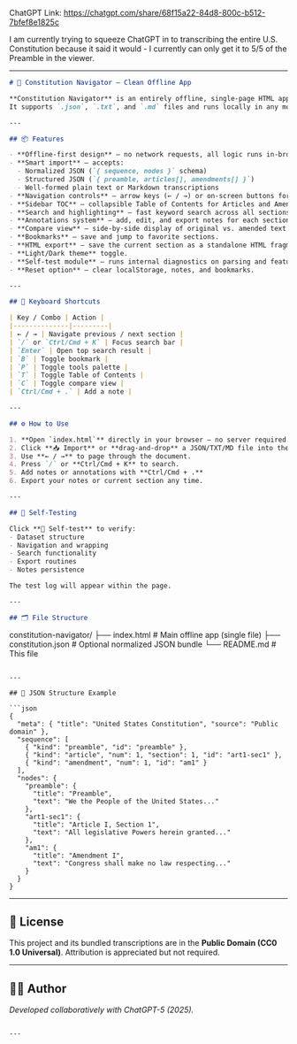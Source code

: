 ChatGPT Link: https://chatgpt.com/share/68f15a22-84d8-800c-b512-7bfef8e1825c

I am currently trying to squeeze ChatGPT in to transcribing the entire U.S. Constitution because it said it would - I currently can only get it to 5/5 of the Preamble in the viewer.

---

```markdown
# 🗽 Constitution Navigator — Clean Offline App

**Constitution Navigator** is an entirely offline, single-page HTML application that allows users to import, explore, and annotate the **United States Constitution** (or other structured historical/legal texts) without requiring internet access.  
It supports `.json`, `.txt`, and `.md` files and runs locally in any modern web browser.

---

## 📦 Features

- **Offline-first design** — no network requests, all logic runs in-browser.  
- **Smart import** — accepts:
  - Normalized JSON (`{ sequence, nodes }` schema)
  - Structured JSON (`{ preamble, articles[], amendments[] }`)
  - Well-formed plain text or Markdown transcriptions
- **Navigation controls** — arrow keys (← / →) or on-screen buttons for paging.
- **Sidebar TOC** — collapsible Table of Contents for Articles and Amendments.
- **Search and highlighting** — fast keyword search across all sections.
- **Annotations system** — add, edit, and export notes for each section.
- **Compare view** — side-by-side display of original vs. amended text.
- **Bookmarks** — save and jump to favorite sections.
- **HTML export** — save the current section as a standalone HTML fragment.
- **Light/Dark theme** toggle.
- **Self-test module** — runs internal diagnostics on parsing and features.
- **Reset option** — clear localStorage, notes, and bookmarks.

---

## 🧭 Keyboard Shortcuts

| Key / Combo | Action |
|--------------|---------|
| ← / → | Navigate previous / next section |
| `/` or `Ctrl/Cmd + K` | Focus search bar |
| `Enter` | Open top search result |
| `B` | Toggle bookmark |
| `P` | Toggle tools palette |
| `T` | Toggle Table of Contents |
| `C` | Toggle compare view |
| `Ctrl/Cmd + .` | Add a note |

---

## ⚙️ How to Use

1. **Open `index.html`** directly in your browser — no server required.
2. Click **📥 Import** or **drag-and-drop** a JSON/TXT/MD file into the page.
3. Use **← / →** to page through the document.
4. Press `/` or **Ctrl/Cmd + K** to search.
5. Add notes or annotations with **Ctrl/Cmd + .**
6. Export your notes or current section any time.

---

## 🧪 Self-Testing

Click **🧪 Self-test** to verify:
- Dataset structure
- Navigation and wrapping
- Search functionality
- Export routines
- Notes persistence

The test log will appear within the page.

---

## 🗂️ File Structure

```

constitution-navigator/
├── index.html         # Main offline app (single file)
├── constitution.json  # Optional normalized JSON bundle
└── README.md          # This file

````

---

## 🧱 JSON Structure Example

```json
{
  "meta": { "title": "United States Constitution", "source": "Public domain" },
  "sequence": [
    { "kind": "preamble", "id": "preamble" },
    { "kind": "article", "num": 1, "section": 1, "id": "art1-sec1" },
    { "kind": "amendment", "num": 1, "id": "am1" }
  ],
  "nodes": {
    "preamble": {
      "title": "Preamble",
      "text": "We the People of the United States..."
    },
    "art1-sec1": {
      "title": "Article I, Section 1",
      "text": "All legislative Powers herein granted..."
    },
    "am1": {
      "title": "Amendment I",
      "text": "Congress shall make no law respecting..."
    }
  }
}
````

---

## 📘 License

This project and its bundled transcriptions are in the **Public Domain (CC0 1.0 Universal)**.
Attribution is appreciated but not required.

---

## 👨‍💻 Author



*Developed collaboratively with ChatGPT-5 (2025).*

```

---

```
